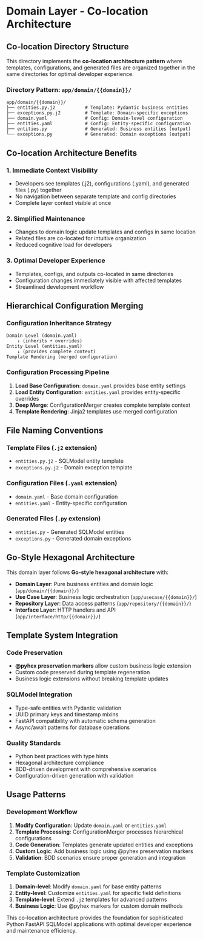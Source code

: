 # Domain Layer - Co-location Architecture

## Co-location Directory Structure

This directory implements the **co-location architecture pattern** where templates, configurations, and generated files
are organized together in the same directories for optimal developer experience.

### Directory Pattern: `app/domain/{{domain}}/`

```
app/domain/{{domain}}/
├── entities.py.j2           # Template: Pydantic business entities
├── exceptions.py.j2         # Template: Domain-specific exceptions
├── domain.yaml              # Config: Domain-level configuration
├── entities.yaml            # Config: Entity-specific configuration
├── entities.py              # Generated: Business entities (output)
└── exceptions.py            # Generated: Domain exceptions (output)
```

## Co-location Architecture Benefits

### 1. **Immediate Context Visibility**

- Developers see templates (.j2), configurations (.yaml), and generated files (.py) together
- No navigation between separate template and config directories
- Complete layer context visible at once

### 2. **Simplified Maintenance**

- Changes to domain logic update templates and configs in same location
- Related files are co-located for intuitive organization
- Reduced cognitive load for developers

### 3. **Optimal Developer Experience**

- Templates, configs, and outputs co-located in same directories
- Configuration changes immediately visible with affected templates
- Streamlined development workflow

## Hierarchical Configuration Merging

### Configuration Inheritance Strategy

```
Domain Level (domain.yaml)
    ↓ (inherits + overrides)
Entity Level (entities.yaml)
    ↓ (provides complete context)
Template Rendering (merged configuration)
```

### Configuration Processing Pipeline

1. **Load Base Configuration**: `domain.yaml` provides base entity settings
2. **Load Entity Configuration**: `entities.yaml` provides entity-specific overrides
3. **Deep Merge**: ConfigurationMerger creates complete template context
4. **Template Rendering**: Jinja2 templates use merged configuration

## File Naming Conventions

### Template Files (`.j2` extension)

- `entities.py.j2` - SQLModel entity template
- `exceptions.py.j2` - Domain exception template

### Configuration Files (`.yaml` extension)

- `domain.yaml` - Base domain configuration
- `entities.yaml` - Entity-specific configuration

### Generated Files (`.py` extension)

- `entities.py` - Generated SQLModel entities
- `exceptions.py` - Generated domain exceptions

## Go-Style Hexagonal Architecture

This domain layer follows **Go-style hexagonal architecture** with:

- **Domain Layer**: Pure business entities and domain logic (`app/domain/{{domain}}/`)
- **Use Case Layer**: Business logic orchestration (`app/usecase/{{domain}}/`)
- **Repository Layer**: Data access patterns (`app/repository/{{domain}}/`)
- **Interface Layer**: HTTP handlers and API (`app/interface/http/{{domain}}/`)

## Template System Integration

### Code Preservation

- **@pyhex preservation markers** allow custom business logic extension
- Custom code preserved during template regeneration
- Business logic extensions without breaking template updates

### SQLModel Integration

- Type-safe entities with Pydantic validation
- UUID primary keys and timestamp mixins
- FastAPI compatibility with automatic schema generation
- Async/await patterns for database operations

### Quality Standards

- Python best practices with type hints
- Hexagonal architecture compliance
- BDD-driven development with comprehensive scenarios
- Configuration-driven generation with validation

## Usage Patterns

### Development Workflow

1. **Modify Configuration**: Update `domain.yaml` or `entities.yaml`
2. **Template Processing**: ConfigurationMerger processes hierarchical configurations
3. **Code Generation**: Templates generate updated entities and exceptions
4. **Custom Logic**: Add business logic using @pyhex preservation markers
5. **Validation**: BDD scenarios ensure proper generation and integration

### Template Customization

1. **Domain-level**: Modify `domain.yaml` for base entity patterns
2. **Entity-level**: Customize `entities.yaml` for specific field definitions
3. **Template-level**: Extend `.j2` templates for advanced patterns
4. **Business Logic**: Use @pyhex markers for custom domain methods

This co-location architecture provides the foundation for sophisticated Python FastAPI SQLModel applications with
optimal developer experience and maintenance efficiency.